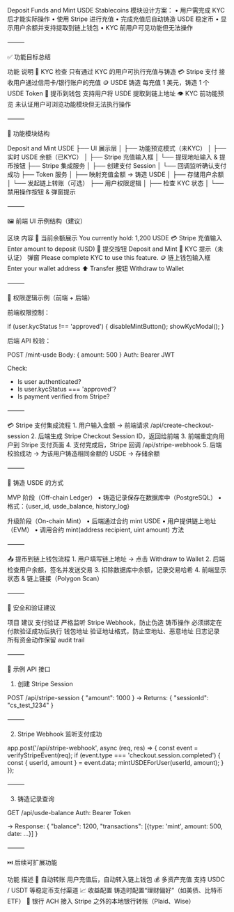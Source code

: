 Deposit Funds and Mint USDE Stablecoins 模块设计方案：
	•	用户需完成 KYC 后才能实际操作
	•	使用 Stripe 进行充值
	•	完成充值后自动铸造 USDE 稳定币
	•	显示用户余额并支持提取到链上钱包
	•	KYC 前用户可见功能但无法操作

⸻

✅ 功能目标总结

功能	说明
🔐 KYC 检查	只有通过 KYC 的用户可执行充值与铸造
💳 Stripe 支付	接收用户通过信用卡/银行账户的充值
🪙 USDE 铸造	每充值 1 美元，铸造 1 个 USDE Token
👛 提币到钱包	支持用户将 USDE 提取到链上地址
👁️ KYC 前功能预览	未认证用户可浏览功能模块但无法执行操作


⸻

🧱 功能模块结构

Deposit and Mint USDE
├── UI 展示层
│   ├── 功能预览模式（未KYC）
│   ├── 实时 USDE 余额（已KYC）
│   ├── Stripe 充值输入框
│   └── 提现地址输入 & 提币按钮
├── Stripe 集成服务
│   ├── 创建支付 Session
│   └── 回调监听确认支付成功
├── Token 服务
│   ├── 映射充值金额 -> 铸造 USDE
│   ├── 存储用户余额
│   └── 发起链上转账（可选）
├── 用户权限逻辑
│   ├── 检查 KYC 状态
│   └── 禁用操作按钮 & 弹窗提示


⸻

🖼️ 前端 UI 示例结构（建议）

区块	内容
🧾 当前余额展示	You currently hold: 1,200 USDE
💳 Stripe 充值输入	Enter amount to deposit (USD)
🔘 提交按钮	Deposit and Mint
🧠 KYC 提示（未认证）	弹窗 Please complete KYC to use this feature.
🪙 链上钱包输入框	Enter your wallet address
⬆️ Transfer 按钮	Withdraw to Wallet


⸻

🔐 权限逻辑示例（前端 + 后端）

前端权限控制：

if (user.kycStatus !== 'approved') {
  disableMintButton();
  showKycModal();
}

后端 API 校验：

POST /mint-usde
Body: { amount: 500 }
Auth: Bearer JWT

Check:
- Is user authenticated?
- Is user.kycStatus === 'approved'?
- Is payment verified from Stripe?


⸻

💳 Stripe 支付集成流程
	1.	用户输入金额 → 前端请求 /api/create-checkout-session
	2.	后端生成 Stripe Checkout Session ID，返回给前端
	3.	前端重定向用户到 Stripe 支付页面
	4.	支付完成后，Stripe 回调 /api/stripe-webhook
	5.	后端校验成功 → 为该用户铸造相同金额的 USDE → 存储余额

⸻

🔗 铸造 USDE 的方式

MVP 阶段（Off-chain Ledger）
	•	铸造记录保存在数据库中（PostgreSQL）
	•	格式：{user_id, usde_balance, history_log}

升级阶段（On-chain Mint）
	•	后端通过合约 mint USDE
	•	用户提供链上地址（EVM）
	•	调用合约 mint(address recipient, uint amount) 方法

⸻

📤 提币到链上钱包流程
	1.	用户填写链上地址 → 点击 Withdraw to Wallet
	2.	后端检查用户余额，签名并发送交易
	3.	扣除数据库中余额，记录交易哈希
	4.	前端显示状态 & 链上链接（Polygon Scan）

⸻

🔐 安全和验证建议

项目	建议
支付验证	严格监听 Stripe Webhook，防止伪造
铸币操作	必须绑定在付款验证成功后执行
钱包地址	验证地址格式，防止空地址、恶意地址
日志记录	所有资金动作保留 audit trail


⸻

🧪 示例 API 接口

1. 创建 Stripe Session

POST /api/stripe-session
{
  "amount": 1000
}
→ Returns: { "sessionId": "cs_test_1234" }


⸻

2. Stripe Webhook 监听支付成功

app.post('/api/stripe-webhook', async (req, res) => {
  const event = verifyStripeEvent(req);
  if (event.type === 'checkout.session.completed') {
    const { userId, amount } = event.data;
    mintUSDEForUser(userId, amount);
  }
});


⸻

3. 铸造记录查询

GET /api/usde-balance
Auth: Bearer Token

→ Response:
{
  "balance": 1200,
  "transactions": [{type: 'mint', amount: 500, date: ...}]
}


⸻

⏭️ 后续可扩展功能

功能	描述
🔄 自动转账	用户充值后，自动转入链上钱包
💰 多资产充值	支持 USDC / USDT 等稳定币支付渠道
📈 收益配置	铸造时配置“理财偏好”（如美债、比特币 ETF）
🏦 银行 ACH 接入	Stripe 之外的本地银行转账（Plaid、Wise）

